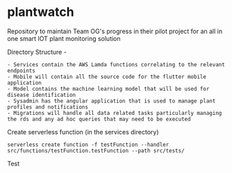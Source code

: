 # plantwatch
Repository to maintain Team OG's progress in their pilot project for an all in one smart IOT plant monitoring solution

Directory Structure -

    - Services contain the AWS Lamda functions correlating to the relevant endpoints
    - Mobile will contain all the source code for the flutter mobile application
    - Model contains the machine learning model that will be used for disease identification
    - Sysadmin has the angular application that is used to manage plant profiles and notifications
    - Migrations will handle all data related tasks particularly managing the rds and any ad hoc queries that may need to be executed


Create serverless function (in the services directory)

    serverless create function -f testFunction --handler src/functions/testFunction.testFunction --path src/tests/

Test